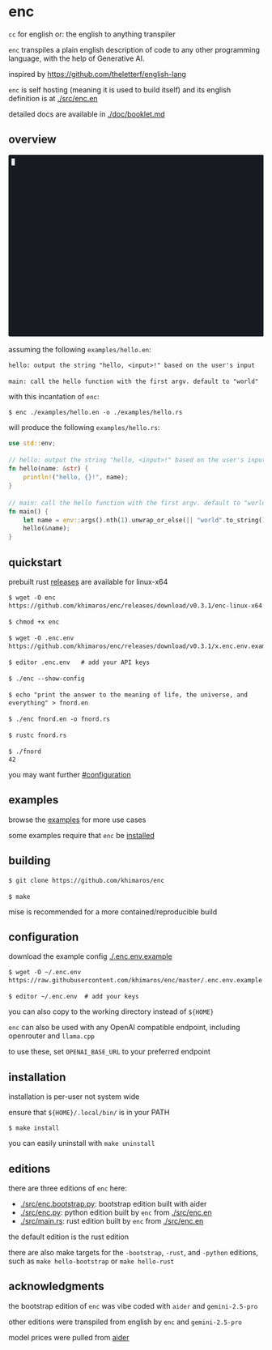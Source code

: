 # enc

`cc` for english or: the english to anything transpiler

`enc` transpiles a plain english description of code to any other
programming language, with the help of Generative AI.

inspired by https://github.com/theletterf/english-lang

`enc` is self hosting (meaning it is used to build itself) and its english definition is at [./src/enc.en](./src/enc.en)

detailed docs are available in [./doc/booklet.md](doc/booklet.md)

## overview

![enc asciicast](./doc/enc.cast.gif)

assuming the following `examples/hello.en`:

```
hello: output the string "hello, <input>!" based on the user's input

main: call the hello function with the first argv. default to "world"
```

with this incantation of `enc`:

```console
$ enc ./examples/hello.en -o ./examples/hello.rs
```

will produce the following `examples/hello.rs`:

```rust
use std::env;

// hello: output the string "hello, <input>!" based on the user's input
fn hello(name: &str) {
    println!("hello, {}!", name);
}

// main: call the hello function with the first argv. default to "world"
fn main() {
    let name = env::args().nth(1).unwrap_or_else(|| "world".to_string());
    hello(&name);
}
```

## quickstart

prebuilt rust [releases](https://github.com/khimaros/enc/releases) are available for linux-x64

```console
$ wget -O enc https://github.com/khimaros/enc/releases/download/v0.3.1/enc-linux-x64

$ chmod +x enc

$ wget -O .enc.env https://github.com/khimaros/enc/releases/download/v0.3.1/x.enc.env.example

$ editor .enc.env   # add your API keys

$ ./enc --show-config

$ echo "print the answer to the meaning of life, the universe, and everything" > fnord.en

$ ./enc fnord.en -o fnord.rs

$ rustc fnord.rs

$ ./fnord
42
```

you may want further [#configuration](#configuration)

## examples

browse the [examples](./examples/) for more use cases

some examples require that `enc` be [installed](#installation#)

## building

```console
$ git clone https://github.com/khimaros/enc

$ make
```

mise is recommended for a more contained/reproducible build

## configuration

download the example config [./.enc.env.example](./.enc.env.example)

```console
$ wget -O ~/.enc.env https://raw.githubusercontent.com/khimaros/enc/master/.enc.env.example

$ editor ~/.enc.env  # add your keys
```

you can also copy to the working directory instead of `${HOME}`

`enc` can also be used with any OpenAI compatible endpoint, including openrouter and `llama.cpp`

to use these, set `OPENAI_BASE_URL` to your preferred endpoint

## installation

installation is per-user not system wide

ensure that `${HOME}/.local/bin/` is in your PATH

```console
$ make install
```

you can easily uninstall with `make uninstall`

## editions

there are three editions of `enc` here:

- [./src/enc.bootstrap.py](./src/enc.bootstrap.py): bootstrap edition built with aider
- [./src/enc.py](./src/enc.py): python edition built by `enc` from [./src/enc.en](./src/enc.en)
- [./src/main.rs](./src/main.rs): rust edition built by `enc` from [./src/enc.en](./src/enc.en)

the default edition is the rust edition

there are also make targets for the `-bootstrap`, `-rust`, and `-python` editions,
such as `make hello-bootstrap` or `make hello-rust`

## acknowledgments

the bootstrap edition of `enc` was vibe coded with `aider` and `gemini-2.5-pro`

other editions were transpiled from english by `enc` and `gemini-2.5-pro`

model prices were pulled from [aider](https://github.com/Aider-AI/aider/blob/main/aider/resources/model-metadata.json)

